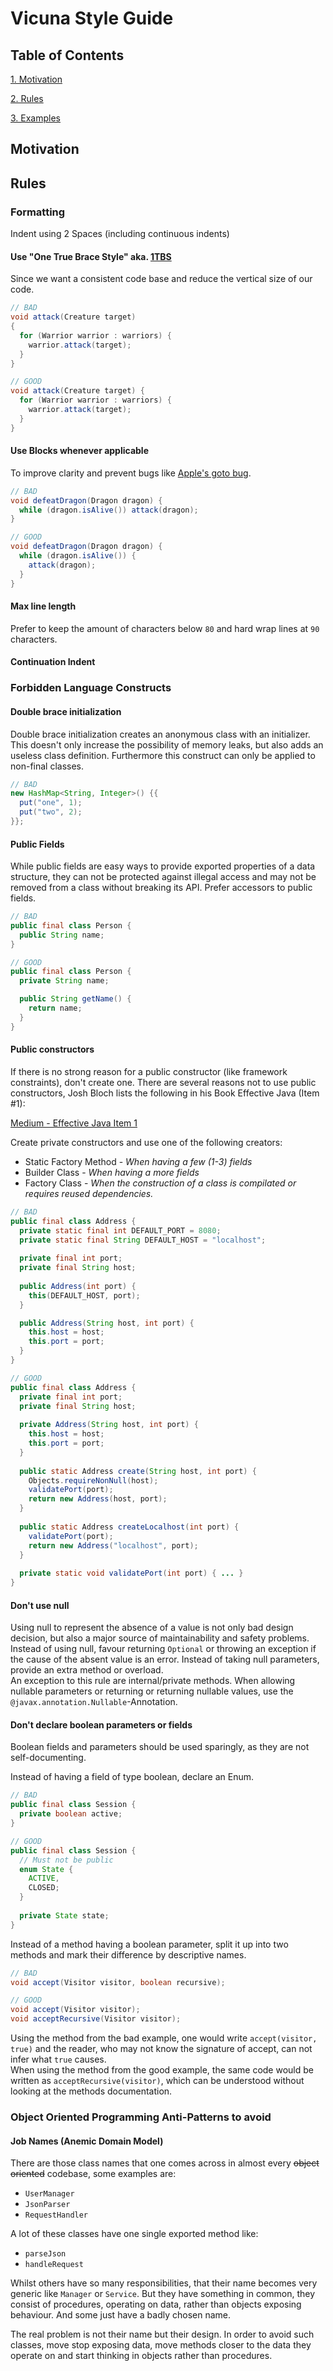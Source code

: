 # Vicuna Style Guide

## Table of Contents
[1. Motivation](#Motivation)   

[2. Rules](#Rules)   

[3. Examples](#Examples)   

## Motivation

## Rules

### Formatting

Indent using 2 Spaces (including continuous indents)

#### Use "One True Brace Style" aka. [1TBS](https://en.wikipedia.org/wiki/Indent_style#Variant:_1TBS)
Since we want a consistent code base and reduce the vertical size of our code.
```java
// BAD  
void attack(Creature target) 
{ 
  for (Warrior warrior : warriors) { 
    warrior.attack(target); 
  } 
}

// GOOD
void attack(Creature target) { 
  for (Warrior warrior : warriors) { 
    warrior.attack(target); 
  } 
}
```
#### Use Blocks whenever applicable
To improve clarity and prevent bugs like [Apple's goto bug](https://dwheeler.com/essays/apple-goto-fail.html#targetText=On%202014%2D02%2D21%20Apple,fail%20goto%20fail%E2%80%9D%20vulnerability).

```java
// BAD  
void defeatDragon(Dragon dragon) { 
  while (dragon.isAlive()) attack(dragon); 
}

// GOOD
void defeatDragon(Dragon dragon) { 
  while (dragon.isAlive()) { 
    attack(dragon); 
  } 
} 
```

#### Max line length
Prefer to keep the amount of characters below `80` and hard wrap lines at `90` characters.

#### Continuation Indent

### Forbidden Language Constructs

#### Double brace initialization
Double brace initialization creates an anonymous class with an initializer. This doesn't only
increase the possibility of memory leaks, but also adds an useless class definition. 
Furthermore this construct can only be applied to non-final classes. 

```java
// BAD
new HashMap<String, Integer>() {{
  put("one", 1);
  put("two", 2);
}}; 
```

#### Public Fields
While public fields are easy ways to provide exported properties of a data structure, they can not 
be protected against illegal access and may not be removed from a class without breaking its API.
Prefer accessors to public fields.
```java
// BAD
public final class Person {
  public String name;
}

// GOOD
public final class Person {
  private String name;

  public String getName() {
    return name;
  }
}
```

#### Public constructors
If there is no strong reason for a public constructor (like framework constraints), 
don't create one. There are several reasons not to use public constructors, 
Josh Bloch lists the following in his Book Effective Java (Item #1):

[Medium - Effective Java Item 1](https://medium.com/@biratkirat/learning-effective-java-item-1-57f85b93c254)

Create private constructors and use one of the following creators:
  
  - Static Factory Method - *When having a few (1-3) fields* 
  - Builder Class - *When having a more fields*
  - Factory Class - *When the construction of a class is compilated or requires reused dependencies.*

```java
// BAD
public final class Address {
  private static final int DEFAULT_PORT = 8080;
  private static final String DEFAULT_HOST = "localhost";
  
  private final int port;
  private final String host;
  
  public Address(int port) {
    this(DEFAULT_HOST, port);
  }

  public Address(String host, int port) {
    this.host = host;
    this.port = port;
  }
}

// GOOD
public final class Address {
  private final int port;
  private final String host;
  
  private Address(String host, int port) {
    this.host = host;
    this.port = port;
  }
  
  public static Address create(String host, int port) {
    Objects.requireNonNull(host);
    validatePort(port);
    return new Address(host, port);
  }
  
  public static Address createLocalhost(int port) {
    validatePort(port);
    return new Address("localhost", port);
  }
  
  private static void validatePort(int port) { ... }
}
```

#### Don't use null
Using null to represent the absence of a value is not only bad design decision, but also a major source of maintainability and safety problems.  
Instead of using null, favour returning `Optional` or throwing an exception if the cause of the absent value is an error. Instead of taking null parameters, provide an extra method or overload.   
An exception to this rule are internal/private methods. When allowing nullable parameters or returning or returning nullable values, use the `@javax.annotation.Nullable`-Annotation. 

#### Don't declare boolean parameters or fields
Boolean fields and parameters should be used sparingly, as they are not self-documenting.   
   
Instead of having a field of type boolean, declare an Enum.   

```java
// BAD
public final class Session {
  private boolean active;
}

// GOOD
public final class Session {
  // Must not be public
  enum State {
    ACTIVE,
    CLOSED;
  }
  
  private State state;
}
```   
Instead of a method having a boolean parameter, split it up into two methods and mark their difference by descriptive names.   
```java
// BAD
void accept(Visitor visitor, boolean recursive);

// GOOD
void accept(Visitor visitor);
void acceptRecursive(Visitor visitor);
```   

Using the method from the bad example, one would write `accept(visitor, true)` and the reader, who may not know the signature of accept, can not infer what `true` causes.    
When using the method from the good example, the same code would be written as `acceptRecursive(visitor)`, which can be understood without looking at the methods documentation. 

### Object Oriented Programming Anti-Patterns to avoid
#### Job Names (Anemic Domain Model)
There are those class names that one comes across in almost 
every ~~object oriented~~ codebase, some examples are:

- `UserManager`
- `JsonParser`
- `RequestHandler`

A lot of these classes have one single exported method like:
- `parseJson`
- `handleRequest`

Whilst others have so many responsibilities, that their name becomes very generic 
like `Manager` or `Service`. But they have something in common, they consist of procedures,
operating on data, rather than objects exposing behaviour. And some just have a badly chosen name.

The real problem is not their name but their design. In order to avoid such classes,
move stop exposing data, move methods closer to the data they operate on and start 
thinking in objects rather than procedures.
